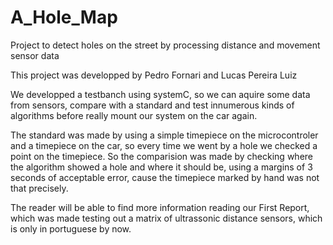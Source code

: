 # A_Hole_Map
Project to detect holes on the street by processing distance and movement sensor data

This project was developped by Pedro Fornari and Lucas Pereira Luiz

We developped a testbanch using systemC, so we can aquire some data from sensors, 
compare with a standard and test innumerous kinds of algorithms before really mount our system on the car again.

The standard was made by using a simple timepiece on the microcontroler and a timepiece on the car,
so every time we went by a hole we checked a point on the timepiece. So the comparision was made by 
checking where the algorithm showed a hole and where it should be, using a margins of 3 seconds of acceptable
error, cause the timepiece marked by hand was not that precisely.

The reader will be able to find more information reading our First Report, which was made testing out 
a matrix of ultrassonic distance sensors, which is only in portuguese by now.
